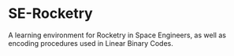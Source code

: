 # SE-Rocketry
A learning environment for Rocketry in Space Engineers, as well as encoding procedures used in Linear Binary Codes.
